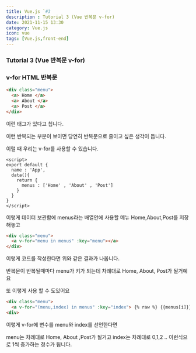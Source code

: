 ```yaml
---
title: Vue.js `#3
description : Tutorial 3 (Vue 반복문 v-for)
date: 2021-11-15 13:30
category: Vue.js
icon: vue
tags: [Vue.js,front-end]
---
```


### Tutorial 3 (Vue 반복문 v-for)

### v-for HTML 반복문

```html
<div class="menu">
  <a> Home </a>
  <a> About </a>
  <a> Post </a>
</div>
```

이런 태그가 있다고 칩니다.

이런 반복되는 부분이 보이면 당연히 반복문으로 줄이고 싶은 생각이 듭니다.

이럴 때 우리는 v-for를 사용할 수 있습니다.

```vue
<script>
export default {
  name : 'App',
  data(){
    return {
      menus : ['Home' , 'About' , 'Post']
    }
  }
}
</script>
```

이렇게 데이터 보관함에 menus라는 배열안에 사용할 메뉴 Home,About,Post를 저장해놓고

```html
<div class="menu">
  <a v-for="menu in menus" :key="menu"></a>
</div>
```

이렇게 코드를 작성한다면 위와 같은 결과가 나옵니다.

반복문이 반복될때마다 menu가 키가 되는데 차례대로 Home, About, Post가 될거예요

 또 이렇게 사용 할 수 도있어요

 ```html
<div class="menu">
   <a v-for="(menu,index) in menus" :key="index"> {% raw %} {{menus[i]}} {% endraw %}  </a>
<div>
 ```

 이렇게 v-for에 변수를 menu와 index를 선언한다면

 menu는 차례대로 Home, About ,Post가 될거고
 index는 차례대로 0,1,2 .. 이런식으로 1씩 증가하는 정수가 됩니다.